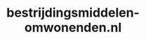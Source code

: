 ---
layout: post
title:  "bestrijdingsmiddelen-omwonenden.nl"
internal_url:  "/dutchgov/bestrijdingsmiddelen-omwonenden.nl.html"
categories: dutchgov
---